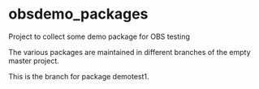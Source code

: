# obsdemo_packages
Project to collect some demo package for OBS testing

The various packages are maintained in different branches of the empty master project.

This is the branch for package demotest1.

